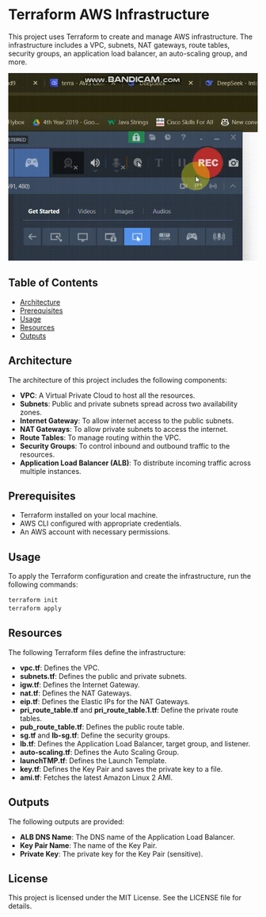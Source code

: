 # Terraform AWS Infrastructure

This project uses Terraform to create and manage AWS infrastructure. The infrastructure includes a VPC, subnets, NAT gateways, route tables, security groups, an application load balancer, an auto-scaling group, and more.

![Demo](/assetes/alb.gif)

## Table of Contents

- [Architecture](#architecture)
- [Prerequisites](#prerequisites)
- [Usage](#usage)
- [Resources](#resources)
- [Outputs](#outputs)

## Architecture

The architecture of this project includes the following components:

- **VPC**: A Virtual Private Cloud to host all the resources.
- **Subnets**: Public and private subnets spread across two availability zones.
- **Internet Gateway**: To allow internet access to the public subnets.
- **NAT Gateways**: To allow private subnets to access the internet.
- **Route Tables**: To manage routing within the VPC.
- **Security Groups**: To control inbound and outbound traffic to the resources.
- **Application Load Balancer (ALB)**: To distribute incoming traffic across multiple instances.

## Prerequisites

- Terraform installed on your local machine.
- AWS CLI configured with appropriate credentials.
- An AWS account with necessary permissions.

## Usage

To apply the Terraform configuration and create the infrastructure, run the following commands:

```sh
terraform init
terraform apply
```

## Resources

The following Terraform files define the infrastructure:

- **vpc.tf**: Defines the VPC.
- **subnets.tf**: Defines the public and private subnets.
- **igw.tf**: Defines the Internet Gateway.
- **nat.tf**: Defines the NAT Gateways.
- **eip.tf**: Defines the Elastic IPs for the NAT Gateways.
- **pri_route_table.tf** and **pri_route_table.1.tf**: Define the private route tables.
- **pub_route_table.tf**: Defines the public route table.
- **sg.tf** and **lb-sg.tf**: Define the security groups.
- **lb.tf**: Defines the Application Load Balancer, target group, and listener.
- **auto-scaling.tf**: Defines the Auto Scaling Group.
- **launchTMP.tf**: Defines the Launch Template.
- **key.tf**: Defines the Key Pair and saves the private key to a file.
- **ami.tf**: Fetches the latest Amazon Linux 2 AMI.

## Outputs

The following outputs are provided:

- **ALB DNS Name**: The DNS name of the Application Load Balancer.
- **Key Pair Name**: The name of the Key Pair.
- **Private Key**: The private key for the Key Pair (sensitive).

## License

This project is licensed under the MIT License. See the LICENSE file for details.